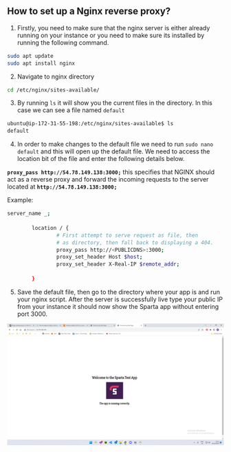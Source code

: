 ## How to set up a Nginx reverse proxy?

1) Firstly, you need to make sure that the nginx server is either already running on your instance or you need to make sure its installed by running the following command. 

```bash
sudo apt update
sudo apt install nginx
```

2) Navigate to nginx directory 

```bash
cd /etc/nginx/sites-available/
```

3) By running `ls` it will show you the current files in the directory. In this case we can see a file named `default`

```bash
ubuntu@ip-172-31-55-198:/etc/nginx/sites-available$ ls
default
```

4) In order to make changes to the default file we need to run `sudo nano default` and this will open up the default file. We need to access the location bit of the file and enter the following details below. 

**`proxy_pass http://54.78.149.138:3000;`** this specifies that NGINX should act as a reverse proxy and forward the incoming requests to the server located at **`http://54.78.149.138:3000;`**

Example:

```bash
server_name _;

        location / {
                # First attempt to serve request as file, then
                # as directory, then fall back to displaying a 404.
                proxy_pass http://<PUBLICDNS>:3000;
                proxy_set_header Host $host;
                proxy_set_header X-Real-IP $remote_addr;

        }
```

5) Save the default file, then go to the directory where your app is and run your nginx script. After the server is successfully live type your public IP from your instance it should now show the Sparta app without entering port 3000.

![Alt text](<images/Screenshot 2023-10-04 122130.png>)